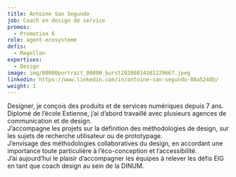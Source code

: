 ```yaml
---
title: Antoine San Segundo
job: Coach en design de service
promos:
  - Promotion 6
role: agent-ecosysteme
defis:
  - Magellan
expertises:
  - Design
image: img/00000portrait_00000_burst20200814101229667.jpeg
linkedin: https://www.linkedin.com/in/antoine-san-segundo-88a5248b/
weight: 1
---
```

Designer, je conçois des produits et de services numériques depuis 7 ans. Diplomé de l’école Estienne, j’ai d’abord travaillé avec plusieurs agences de communication et de design. \
J’accompagne les projets sur la définition des méthodologies de design, sur les sujets de recherche utilisateur ou de prototypage.\
J’envisage des méthodologies collaboratives du design, en accordant une importance toute particulière à l’éco-conception et l’accessibilité.\
J’ai aujourd’hui le plaisir d’accompagner les équipes à relever les défis EIG en tant que coach design au sein de la DINUM.